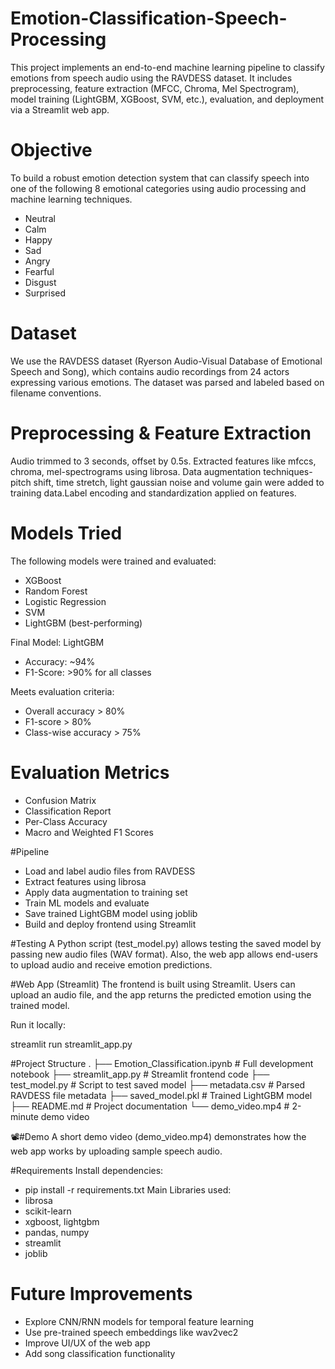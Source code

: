 # Emotion-Classification-Speech-Processing
This project implements an end-to-end machine learning pipeline to classify emotions from speech audio using the RAVDESS dataset. It includes preprocessing, feature extraction (MFCC, Chroma, Mel Spectrogram), model training (LightGBM, XGBoost, SVM, etc.), evaluation, and deployment via a Streamlit web app.

# Objective

To build a robust emotion detection system that can classify speech into one of the following 8 emotional categories using audio processing and machine learning techniques.
- Neutral
- Calm
- Happy
- Sad
- Angry
- Fearful
- Disgust
- Surprised

# Dataset
We use the RAVDESS dataset (Ryerson Audio-Visual Database of Emotional Speech and Song), which contains audio recordings from 24 actors expressing various emotions. The dataset was parsed and labeled based on filename conventions.

# Preprocessing & Feature Extraction
Audio trimmed to 3 seconds, offset by 0.5s. Extracted features like mfccs, chroma, mel-spectrograms using librosa. Data augmentation techniques-pitch shift, time stretch, light gaussian noise and volume gain were added to training data.Label encoding and standardization applied on features.

# Models Tried
The following models were trained and evaluated:
- XGBoost
- Random Forest
- Logistic Regression
- SVM
- LightGBM (best-performing)

Final Model: LightGBM

- Accuracy: ~94%
- F1-Score: >90% for all classes

Meets evaluation criteria:
- Overall accuracy > 80%
- F1-score > 80%
- Class-wise accuracy > 75%

# Evaluation Metrics
- Confusion Matrix
- Classification Report
- Per-Class Accuracy
- Macro and Weighted F1 Scores

#Pipeline
- Load and label audio files from RAVDESS
- Extract features using librosa
- Apply data augmentation to training set
- Train ML models and evaluate
- Save trained LightGBM model using joblib
- Build and deploy frontend using Streamlit

#Testing
A Python script (test_model.py) allows testing the saved model by passing new audio files (WAV format). Also, the web app allows end-users to upload audio and receive emotion predictions.

#Web App (Streamlit)
The frontend is built using Streamlit. Users can upload an audio file, and the app returns the predicted emotion using the trained model.

Run it locally:

streamlit run streamlit_app.py

#Project Structure
.
├── Emotion_Classification.ipynb # Full development notebook
├── streamlit_app.py # Streamlit frontend code
├── test_model.py # Script to test saved model
├── metadata.csv # Parsed RAVDESS file metadata
├── saved_model.pkl # Trained LightGBM model
├── README.md # Project documentation
└── demo_video.mp4 # 2-minute demo video

📽#Demo
A short demo video (demo_video.mp4) demonstrates how the web app works by uploading sample speech audio.

#Requirements
Install dependencies:
- pip install -r requirements.txt
Main Libraries used:
- librosa
- scikit-learn
- xgboost, lightgbm
- pandas, numpy
- streamlit
- joblib

# Future Improvements
- Explore CNN/RNN models for temporal feature learning
- Use pre-trained speech embeddings like wav2vec2
- Improve UI/UX of the web app
- Add song classification functionality
